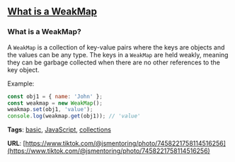 ## [What is a WeakMap](#what-is-a-weakmap)

### What is a WeakMap?

A `WeakMap` is a collection of key-value pairs where the keys are objects and the values can be any type. The keys in a `WeakMap` are held weakly, meaning they can be garbage collected when there are no other references to the key object.

Example:

```javascript
const obj1 = { name: 'John' };
const weakmap = new WeakMap();
weakmap.set(obj1, 'value');
console.log(weakmap.get(obj1)); // 'value'
```

**Tags**: [basic](./level/basic), [JavaScript](./theme/javascript), [collections](./theme/collections)

**URL**: [https://www.tiktok.com/@jsmentoring/photo/7458221758114516256](https://www.tiktok.com/@jsmentoring/photo/7458221758114516256)
